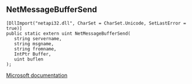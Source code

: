 ## NetMessageBufferSend

```
[DllImport("netapi32.dll", CharSet = CharSet.Unicode, SetLastError = true)]
public static extern uint NetMessageBufferSend(
   string servername,
   string msgname,
   string fromname,
   IntPtr Buffer,
   uint buflen
);
```

[Microsoft documentation](TODO)
